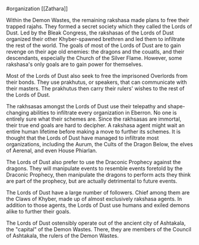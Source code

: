 #organization [[Zathara]]

Within the Demon Wastes, the remaining rakshasa made plans to free their trapped rajahs. They formed a secret society which they called the Lords of Dust. Led by the Bleak Congress, the rakshasas of the Lords of Dust organized their other Khyber-spawned brethren and led them to infiltrate the rest of the world. The goals of most of the Lords of Dust are to gain revenge on their age old enemies: the dragons and the couatls, and their descendants, especially the Church of the Silver Flame. However, some rakshasa's only goals are to gain power for themselves.

Most of the Lords of Dust also seek to free the imprisoned Overlords from their bonds. They use prakhutus, or speakers, that can communicate with their masters. The prakhutus then carry their rulers' wishes to the rest of the Lords of Dust.

The rakhsasas amongst the Lords of Dust use their telepathy and shape-changing abilities to infiltrate every organization in Eberron. No one is entirely sure what their schemes are. Since the rakhsasas are immortal, their true end goals are hard to decipher. A rakshasa agent might wait an entire human lifetime before making a move to further its schemes. It is thought that the Lords of Dust have managed to infiltrate most organizations, including the Aurum, the Cults of the Dragon Below, the elves of Aerenal, and even House Phiarlan.

The Lords of Dust also prefer to use the Draconic Prophecy against the dragons. They will manipulate events to resemble events foretold by the Draconic Prophecy, then manipulate the dragons to perform acts they think are part of the prophecy, but are actually detrimental to future events.

The Lords of Dust have a large number of followers. Chief among them are the Claws of Khyber, made up of almost exclusively rakshasa agents. In addition to those agents, the Lords of Dust use humans and exiled demons alike to further their goals.

The Lords of Dust ostensibly operate out of the ancient city of Ashtakala, the "capital" of the Demon Wastes. There, they are members of the Council of Ashtakala, the rulers of the Demon Wastes.
